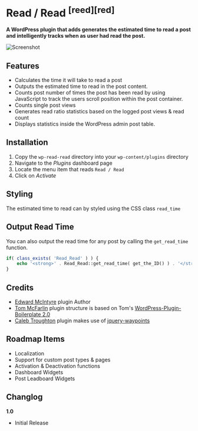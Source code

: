 Read / Read <sup>[reed][red]</sup>
============


**A WordPress plugin that adds generates the estimated time to read a post and intelligently tracks when as user had read the post.**

![Screenshot](http://edwardmcintyre.com/pub/github/wp-read-read.jpg)

## Features
* Calculates the time it will take to read a post
* Outputs the estimated time to read in the post content. 
* Counts post number of times the post has been read by using JavaScript to track the users scroll position within the post container. 
* Counts single post views
* Generates read ratio statistics based on the logged post views & read count
* Displays statistics inside the WordPress admin post table.

## Installation
1. Copy the `wp-read-read` directory into your `wp-content/plugins` directory
2. Navigate to the *Plugins* dashboard page
3. Locate the menu item that reads `Read / Read`
4. Click on *Activate*

## Styling
The estimated time to read can by styled using the CSS class `read_time`


## Output Read Time
You can also output the read time for any post by calling the `get_read_time` function.
```php
if( class_exists( 'Read_Read' ) ) {
    echo '<strong>' . Read_Read::get_read_time( get_the_ID() ) . '</strong>';
}
```

## Credits
* [Edward McIntyre](https://github.com/twittem/) plugin Author
* [Tom McFarlin](http://tommcfarlin.com/) plugin structure is based on Tom's [WordPress-Plugin-Boilerplate 2.0](https://github.com/tommcfarlin/WordPress-Plugin-Boilerplate)
* [Caleb Troughton](https://github.com/imakewebthings) plugin makes use of [jquery-waypoints](https://github.com/imakewebthings/jquery-waypoints)

## Roadmap Items
* Localization
* Support for custom post types & pages
* Activation & Deactivation functions
* Dashboard Widgets
* Post Leadboard Widgets

## Changlog
**1.0**
* Initial Release
